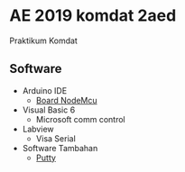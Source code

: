 # AE 2019 komdat 2aed
Praktikum Komdat
## Software
- Arduino IDE
	- [Board NodeMcu](https://www.instructables.com/id/Quick-Start-to-Nodemcu-ESP8266-on-Arduino-IDE/)
- Visual Basic 6
	- Microsoft comm control
- Labview
	- Visa Serial
- Software Tambahan
	- [Putty](https://www.putty.org/)